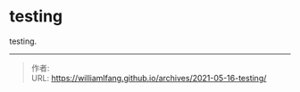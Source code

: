 # testing


testing.



---

> 作者:   
> URL: https://williamlfang.github.io/archives/2021-05-16-testing/  

